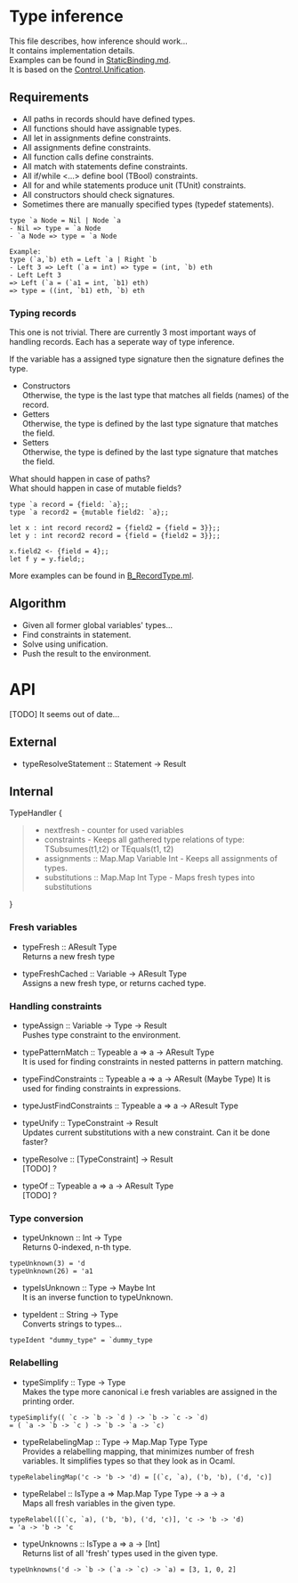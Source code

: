 # Type inference

This file describes, how inference should work...  
It contains implementation details.  
Examples can be found in [StaticBinding.md](StaticBinding.md).  
It is based on the [Control.Unification](https://hackage.haskell.org/package/unification-fd-0.10.0.1/docs/Control-Unification.html).

## Requirements
* All paths in records should have defined types.
* All functions should have assignable types.
* All let in assignments define constraints.
* All assignments define constraints.
* All function calls define constraints.
* All match with statements define constraints.
* All if/while <...> define bool (TBool) constraints.
* All for and while statements produce unit (TUnit) constraints.
* All constructors should check signatures.
* Sometimes there are manually specified types (typedef statements).
```
type `a Node = Nil | Node `a
- Nil => type = `a Node
- `a Node => type = `a Node

Example:
type (`a,`b) eth = Left `a | Right `b
- Left 3 => Left (`a = int) => type = (int, `b) eth
- Left Left 3
=> Left (`a = (`a1 = int, `b1) eth)
=> type = ((int, `b1) eth, `b) eth

```

### Typing records
This one is not trivial. There are currently 3 most important ways of handling records. Each has a seperate way of type inference.

If the variable has a assigned type signature then the signature defines the type.
* Constructors  
  Otherwise, the type is the last type that matches all fields (names) of the record.
* Getters  
  Otherwise, the type is defined by the last type signature that matches the field.
* Setters  
  Otherwise, the type is defined by the last type signature that matches the field.

What should happen in case of paths?  
What should happen in case of mutable fields?

```
type `a record = {field: `a};;
type `a record2 = {mutable field2: `a};;

let x : int record record2 = {field2 = {field = 3}};;
let y : int record2 record = {field = {field2 = 3}};;

x.field2 <- {field = 4};;
let f y = y.field;;
```
More examples can be found in [B_RecordType.ml](../../tests/bad/B_RecordType.ml).


## Algorithm
* Given all former global variables' types...
* Find constraints in statement.
* Solve using unification.
* Push the result to the environment.

# API
[TODO] It seems out of date...

## External
* typeResolveStatement :: Statement -> Result

## Internal

TypeHandler {
> * nextfresh - counter for used variables
> * constraints - Keeps all gathered type relations of type: TSubsumes(t1,t2) or TEquals(t1, t2)
> * assignments :: Map.Map Variable Int - Keeps all assignments of types.
> * substitutions :: Map.Map Int Type - Maps fresh types into substitutions

}

### Fresh variables
* typeFresh :: AResult Type  
Returns a new fresh type

* typeFreshCached :: Variable -> AResult Type  
Assigns a new fresh type, or returns cached type.

### Handling constraints
* typeAssign :: Variable -> Type -> Result  
Pushes type constraint to the environment.

* typePatternMatch :: Typeable a => a -> AResult Type  
It is used for finding constraints in nested patterns in pattern matching.

* typeFindConstraints :: Typeable a => a -> AResult (Maybe Type)
It is used for finding constraints in expressions.
* typeJustFindConstraints :: Typeable a => a -> AResult Type

* typeUnify :: TypeConstraint -> Result  
Updates current substitutions with a new constraint. 
Can it be done faster?

* typeResolve :: [TypeConstraint] -> Result  
[TODO] ?

* typeOf :: Typeable a => a -> AResult Type  
[TODO] ?

### Type conversion
* typeUnknown :: Int -> Type  
Returns 0-indexed, n-th type. 
```
typeUnknown(3) = 'd
typeUnknown(26) = 'a1
```

* typeIsUnknown :: Type -> Maybe Int  
It is an inverse function to typeUnknown.

* typeIdent :: String -> Type  
Converts strings to types...
```
typeIdent "dummy_type" = `dummy_type
```

### Relabelling
* typeSimplify :: Type -> Type  
Makes the type more canonical i.e fresh variables are assigned in the printing order.
```
typeSimplify(( `c -> `b -> `d ) -> `b -> `c -> `d) 
= ( `a -> `b -> `c ) -> `b -> `a -> `c)
```

* typeRelabelingMap :: Type -> Map.Map Type Type  
Provides a relabelling mapping, that minimizes number of fresh variables. It simplifies types so that they look as in Ocaml.
```
typeRelabelingMap('c -> 'b -> 'd) = [(`c, `a), ('b, 'b), ('d, 'c)]
```

* typeRelabel :: IsType a => Map.Map Type Type -> a -> a  
Maps all fresh variables in the given type.
```
typeRelabel([(`c, `a), ('b, 'b), ('d, 'c)], 'c -> 'b -> 'd)
= 'a -> 'b -> 'c
```

* typeUnknowns :: IsType a => a -> [Int]  
Returns list of all 'fresh' types used in the given type.
```
typeUnknowns('d -> `b -> (`a -> `c) -> `a) = [3, 1, 0, 2]
```
